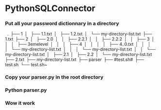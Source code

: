 # PythonSQLConnector

### Put all your password dictionnary in a directory 
``
``.``
``├── 1``
``│   ├── 1.1.txt``
``│   ├── 1.2.txt``
``│   └── my-directory-list.txt``
``├── 1.txt``
``├── 2``
``│   ├── 2.0``
``│   │   ├── 2.2.1``
``│   │   ├── 2.2.2``
``│   │   ├── 3``
``│   │   │   ├── 3emelevel``
``│   │   │   ├── 4``
``│   │   │   │   ├── 4..0.txt``
``│   │   │   │   └── my-directory-list.txt``
``│   │   │   └── my-directory-list.txt``
``│   │   └── my-directory-list.txt``
``│   ├── 2.1``
``│   ├── 2.2``
``│   └── my-directory-list.txt``
``├── 2.txt``
``├── my-directory-list.txt``
``├── parser``
``├── #test.sh#``
``├── test.sh``
``└── test.sh~``
``

### Copy your parser.py in the root directory 
### Python parser.py
### Wow it work 
